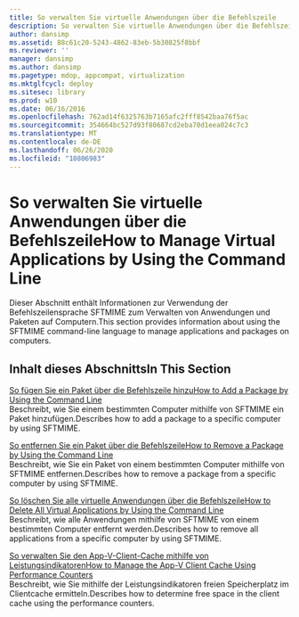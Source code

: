 ```yaml
---
title: So verwalten Sie virtuelle Anwendungen über die Befehlszeile
description: So verwalten Sie virtuelle Anwendungen über die Befehlszeile
author: dansimp
ms.assetid: 88c61c20-5243-4862-83eb-5b30825f8bbf
ms.reviewer: ''
manager: dansimp
ms.author: dansimp
ms.pagetype: mdop, appcompat, virtualization
ms.mktglfcycl: deploy
ms.sitesec: library
ms.prod: w10
ms.date: 06/16/2016
ms.openlocfilehash: 762ad14f6325763b7165afc2fff8542baa76f5ac
ms.sourcegitcommit: 354664bc527d93f80687cd2eba70d1eea024c7c3
ms.translationtype: MT
ms.contentlocale: de-DE
ms.lasthandoff: 06/26/2020
ms.locfileid: "10806983"
---
```

# <span data-ttu-id="c59f8-103">So verwalten Sie virtuelle Anwendungen über die Befehlszeile</span><span class="sxs-lookup"><span data-stu-id="c59f8-103">How to Manage Virtual Applications by Using the Command Line</span></span>


<span data-ttu-id="c59f8-104">Dieser Abschnitt enthält Informationen zur Verwendung der Befehlszeilensprache SFTMIME zum Verwalten von Anwendungen und Paketen auf Computern.</span><span class="sxs-lookup"><span data-stu-id="c59f8-104">This section provides information about using the SFTMIME command-line language to manage applications and packages on computers.</span></span>

## <span data-ttu-id="c59f8-105">Inhalt dieses Abschnitts</span><span class="sxs-lookup"><span data-stu-id="c59f8-105">In This Section</span></span>


<a href="" id="how-to-add-a-package-by-using-the-command-line"></a>[<span data-ttu-id="c59f8-106">So fügen Sie ein Paket über die Befehlszeile hinzu</span><span class="sxs-lookup"><span data-stu-id="c59f8-106">How to Add a Package by Using the Command Line</span></span>](how-to-add-a-package-by-using-the-command-line.md)  
<span data-ttu-id="c59f8-107">Beschreibt, wie Sie einem bestimmten Computer mithilfe von SFTMIME ein Paket hinzufügen.</span><span class="sxs-lookup"><span data-stu-id="c59f8-107">Describes how to add a package to a specific computer by using SFTMIME.</span></span>

<a href="" id="how-to-remove-a-package-by-using-the-command-line"></a>[<span data-ttu-id="c59f8-108">So entfernen Sie ein Paket über die Befehlszeile</span><span class="sxs-lookup"><span data-stu-id="c59f8-108">How to Remove a Package by Using the Command Line</span></span>](how-to-remove-a-package-by-using-the-command-line.md)  
<span data-ttu-id="c59f8-109">Beschreibt, wie Sie ein Paket von einem bestimmten Computer mithilfe von SFTMIME entfernen.</span><span class="sxs-lookup"><span data-stu-id="c59f8-109">Describes how to remove a package from a specific computer by using SFTMIME.</span></span>

<a href="" id="how-to-delete-all-virtual-applications-by-using-the-command-line"></a>[<span data-ttu-id="c59f8-110">So löschen Sie alle virtuelle Anwendungen über die Befehlszeile</span><span class="sxs-lookup"><span data-stu-id="c59f8-110">How to Delete All Virtual Applications by Using the Command Line</span></span>](how-to-delete-all-virtual-applications-by-using-the-command-line.md)  
<span data-ttu-id="c59f8-111">Beschreibt, wie alle Anwendungen mithilfe von SFTMIME von einem bestimmten Computer entfernt werden.</span><span class="sxs-lookup"><span data-stu-id="c59f8-111">Describes how to remove all applications from a specific computer by using SFTMIME.</span></span>

<a href="" id="how-to-manage-the-app-v-client-cache-using-performance-counters"></a>[<span data-ttu-id="c59f8-112">So verwalten Sie den App-V-Client-Cache mithilfe von Leistungsindikatoren</span><span class="sxs-lookup"><span data-stu-id="c59f8-112">How to Manage the App-V Client Cache Using Performance Counters</span></span>](how-to-manage-the-app-v-client-cache-using-performance-counters.md)  
<span data-ttu-id="c59f8-113">Beschreibt, wie Sie mithilfe der Leistungsindikatoren freien Speicherplatz im Clientcache ermitteln.</span><span class="sxs-lookup"><span data-stu-id="c59f8-113">Describes how to determine free space in the client cache using the performance counters.</span></span>

 

 





